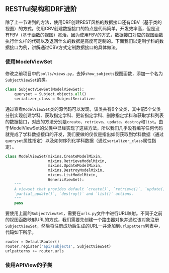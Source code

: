 ## RESTful架构和DRF进阶

除了上一节讲到的方法，使用DRF创建REST风格的数据接口还有CBV（基于类的视图）的方式。使用CBV创建数据接口的特点是代码简单，开发效率高，但是没有FBV（基于函数的视图）灵活，因为使用FBV的方式，数据接口对应的视图函数执行什么样的代码以及返回什么的数据是高度可定制的。下面我们以定制学科的数据接口为例，讲解通过CBV方式定制数据接口的具体做法。

### 使用ModelViewSet

修改之前项目中的`polls/views.py`，去掉`show_subjects`视图函数，添加一个名为`SubjectViewSet`的类。

```Python
class SubjectViewSet(ModelViewSet):
    queryset = Subject.objects.all()
    serializer_class = SubjectSerializer
```

通过查看`ModelViewSet`类的源代码可以发现，该类共有6个父类，其中前5个父类分别实现创建学科、获取指定学科、更新指定学科、删除指定学科和获取学科列表的数据接口，对应的方法分别是`create`、`retrieve`、`update`、`destroy`和`list`。由于ModelViewSet的父类中已经实现了这些方法，所以我们几乎没有编写任何代码就完成了学科数据接口的开发，我们要做的仅仅是指出如何获取到学科数据（通过`queryset`属性指定）以及如何序列化学科数据（通过`serializer_class`属性指定）。

```Python
class ModelViewSet(mixins.CreateModelMixin,
                   mixins.RetrieveModelMixin,
                   mixins.UpdateModelMixin,
                   mixins.DestroyModelMixin,
                   mixins.ListModelMixin,
                   GenericViewSet):
    """
    A viewset that provides default `create()`, `retrieve()`, `update()`,
    `partial_update()`, `destroy()` and `list()` actions.
    """
    pass
```

要使用上面的`SubjectViewSet`，需要在`urls.py`文件中进行URL映射。不同于之前的视图函数映射URL的方式，我们需要先创建一个路由器对象并通过该对象注册`SubjectViewSet`，然后将注册成功后生成的URL一并添加到`urlspattern`列表中，代码如下所示。

```Python
router = DefaultRouter()
router.register('api/subjects', SubjectViewSet)
urlpatterns += router.urls
```

### 使用APIView的子类

